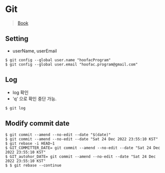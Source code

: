 # Git
> [Book](https://git-scm.com/book/ko/v2)
## Setting
- userName, userEmail
```
$ git config --global user.name "hoofacProgram"
$ git config --global user.email "hoofac.program@gmail.com"
```

## Log
- log 확인
- 'q' 으로 확인 중단 가능.
```
$ git log
```

## Modify commit date 
```
$ git commit --amend --no-edit --date "$(date)"
$ git commit --amend --no-edit --date "Sat 24 Dec 2022 23:55:10 KST"
$ git rebase -i HEAD~1
$ GIT_COMMITTER_DATE= git commit --amend --no-edit --date "Sat 24 Dec 2022 23:55:10 KST"
$ GIT_autohor_DATE= git commit --amend --no-edit --date "Sat 24 Dec 2022 23:55:10 KST"
$ $ git rebase --continue
```
